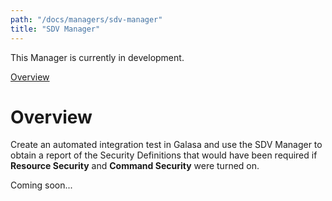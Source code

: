```yaml
---
path: "/docs/managers/sdv-manager"
title: "SDV Manager"
---
```


This Manager is currently in development.<br>

[Overview](#overview)<br>

# <a name="overview"></a>Overview

Create an automated integration test in Galasa and use the SDV Manager to obtain a report of the Security Definitions that would have been required if **Resource Security** and **Command Security** were turned on.

Coming soon...
